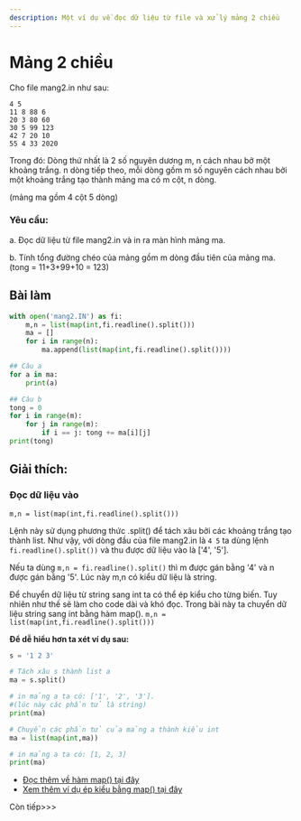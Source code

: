 ```yaml
---
description: Một ví dụ về đọc dữ liệu từ file và xử lý mảng 2 chiều
---
```


# Mảng 2 chiều

Cho file mang2.in như sau:

```text
4 5
11 8 88 6
20 3 80 60
30 5 99 123
42 7 20 10
55 4 33 2020
```

Trong đó: Dòng thứ nhất là 2 số nguyên dương m, n cách nhau bở một khoảng trắng. n dòng tiếp theo, mỗi dòng gồm m số nguyên cách nhau bởi một khoảng trắng tạo thành mảng ma có m cột, n dòng.

\(mảng ma gồm 4 cột 5 dòng\)

### Yêu cầu:

a. Đọc dữ liệu từ file mang2.in và in ra màn hình mảng ma.

b. Tính tổng đường chéo của mảng gồm m dòng đầu tiên của mảng ma. \(tong = 11+3+99+10 = 123\)

## Bài làm

```python
with open('mang2.IN') as fi:
    m,n = list(map(int,fi.readline().split()))
    ma = []
    for i in range(n):
        ma.append(list(map(int,fi.readline().split())))

## Câu a
for a in ma:
    print(a)

## Câu b
tong = 0
for i in range(m):
    for j in range(m):
        if i == j: tong += ma[i][j]
print(tong)
```

## Giải thích:

### Đọc dữ liệu vào

`m,n = list(map(int,fi.readline().split()))`

Lệnh này sử dụng phương thức .split\(\) để tách xâu bởi các khoảng trắng tạo thành list. Như vậy, với dòng đầu của file mang2.in là `4 5` ta dùng lệnh `fi.readline().split())` và thu được dữ liệu vào là \['4', '5'\].

Nếu ta dùng `m,n = fi.readline().split()` thì m được gán bằng '4' và n được gán bằng '5'. Lúc này m,n có kiểu dữ liệu là string.

Để chuyển dữ liệu từ string sang int ta có thể ép kiểu cho từng biến. Tuy nhiên như thế sẽ làm cho code dài và khó đọc. Trong bài này ta chuyển dữ liệu string sang int bằng hàm map\(\). `m,n = list(map(int,fi.readline().split()))`

**Để dễ hiểu hơn ta xét ví dụ sau:**

```python
s = '1 2 3'

# Tách xâu s thành list a
ma = s.split() 

# in mảng a ta có: ['1', '2', '3']. 
#(lúc này các phần tử là string)
print(ma)

# Chuyển các phần tử của mảng a thành kiểu int
ma = list(map(int,ma))

# in mảng a ta có: [1, 2, 3]
print(ma)
```

* [Đọc thêm về hàm map\(\) tại đây](https://python.dainganxanh.com/phu-luc/ham-map)
* [Xem thêm ví dụ ép kiểu bằng map\(\) tại đây](https://python.dainganxanh.com/phu-luc/ghi-chep-hau-truong#ep-kieu-phan-tu-list)

Còn tiếp>>>

